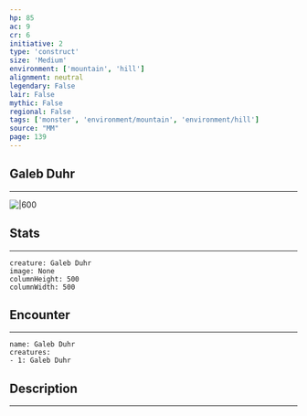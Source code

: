 ```yaml
---
hp: 85
ac: 9
cr: 6
initiative: 2
type: 'construct'    
size: 'Medium'
environment: ['mountain', 'hill']
alignment: neutral
legendary: False
lair: False
mythic: False
regional: False
tags: ['monster', 'environment/mountain', 'environment/hill']
source: "MM"
page: 139
---
```


## Galeb Duhr
---

![|600](D:/Program%20Files/5e.tools/img/bestiary/MM/Galeb%20Duhr.jpg)

## Stats
---

```statblock
creature: Galeb Duhr
image: None
columnHeight: 500
columnWidth: 500
```

## Encounter
---

```encounter-table
name: Galeb Duhr
creatures:
- 1: Galeb Duhr
```

## Description
---




